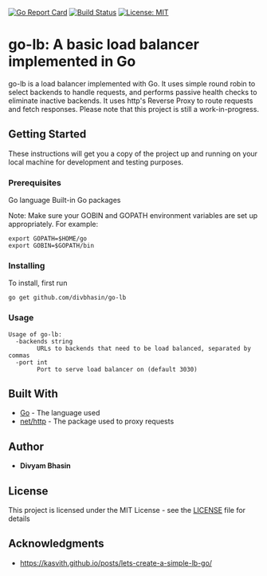 [![Go Report Card](https://goreportcard.com/badge/github.com/divbhasin/go-lb)](https://goreportcard.com/report/github.com/divbhasin/go-lb) [![Build Status](https://travis-ci.org/divbhasin/go-lb.svg?branch=master)](https://travis-ci.org/divbhasin/go-lb) [![License: MIT](https://img.shields.io/badge/License-MIT-yellow.svg)](https://opensource.org/licenses/MIT)

# go-lb: A basic load balancer implemented in Go

go-lb is a load balancer implemented with Go. It uses simple round robin to select backends to handle requests, and performs passive health checks to eliminate inactive backends. It uses http's Reverse Proxy to route requests and fetch responses. Please note that this project is still a work-in-progress.

## Getting Started

These instructions will get you a copy of the project up and running on your local machine for development and testing purposes.

### Prerequisites

Go language
Built-in Go packages

Note: Make sure your GOBIN and GOPATH environment variables are set up appropriately. For example:

```
export GOPATH=$HOME/go
export GOBIN=$GOPATH/bin
```

### Installing

To install, first run
```
go get github.com/divbhasin/go-lb
```

### Usage
```
Usage of go-lb:
  -backends string
    	URLs to backends that need to be load balanced, separated by commas
  -port int
    	Port to serve load balancer on (default 3030)
```

## Built With

* [Go](https://golang.org/) - The language used
* [net/http](https://golang.org/pkg/net/http/) - The package used to proxy requests

## Author

* **Divyam Bhasin**

## License

This project is licensed under the MIT License - see the [LICENSE](LICENSE) file for details

## Acknowledgments

* https://kasvith.github.io/posts/lets-create-a-simple-lb-go/

